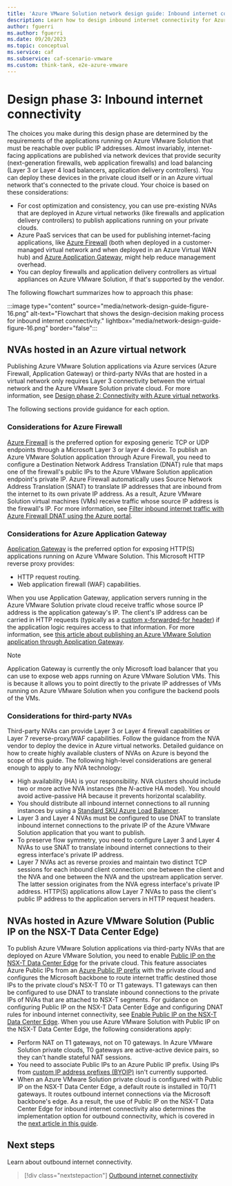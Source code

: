 ```yaml
---
title: 'Azure VMware Solution network design guide: Inbound internet connectivity'
description: Learn how to design inbound internet connectivity for Azure VMware Solution. This article is part of the Azure VMware Solution network design guide.
author: fguerri
ms.author: fguerri
ms.date: 09/20/2023
ms.topic: conceptual
ms.service: caf
ms.subservice: caf-scenario-vmware
ms.custom: think-tank, e2e-azure-vmware
---
```


# Design phase 3: Inbound internet connectivity

The choices you make during this design phase are determined by the requirements of the applications running on Azure VMware Solution that must be reachable over public IP addresses. Almost invariably, internet-facing applications are published via network devices that provide security (next-generation firewalls, web application firewalls) and load balancing (Layer 3 or Layer 4 load balancers, application delivery controllers). You can deploy these devices in the private cloud itself or in an Azure virtual network that's connected to the private cloud. Your choice is based on these considerations:

-  For cost optimization and consistency, you can use pre-existing NVAs that are deployed in Azure virtual networks (like firewalls and application delivery controllers) to publish applications running on your private clouds.
- Azure PaaS services that can be used for publishing internet-facing applications, like [Azure Firewall](/azure/firewall/tutorial-firewall-dnat) (both when deployed in a customer-managed virtual network and when deployed in an Azure Virtual WAN hub) and [Azure Application Gateway](/azure/application-gateway/overview), might help reduce management overhead.
- You can deploy firewalls and application delivery controllers as virtual appliances on Azure VMware Solution, if that's supported by the vendor.

The following flowchart summarizes how to approach this phase:

:::image type="content" source="media/network-design-guide-figure-16.png" alt-text="Flowchart that shows the design-decision making process for inbound internet connectivity." lightbox="media/network-design-guide-figure-16.png" border="false":::

## NVAs hosted in an Azure virtual network

Publishing Azure VMware Solution applications via Azure services (Azure Firewall, Application Gateway) or third-party NVAs that are hosted in a virtual network only requires Layer 3 connectivity between the virtual network and the Azure VMware Solution private cloud. For more information, see [Design phase 2: Connectivity with Azure virtual networks](virtual-network-connectivity.md).

The following sections provide guidance for each option.

### Considerations for Azure Firewall

[Azure Firewall](/azure/firewall/overview) is the preferred option for exposing generic TCP or UDP endpoints through a Microsoft Layer 3 or layer 4 device. To publish an Azure VMware Solution application through Azure Firewall, you need to configure a Destination Network Address Translation (DNAT) rule that maps one of the firewall's public IPs to the Azure VMware Solution application endpoint's private IP. Azure Firewall automatically uses Source Network Address Translation (SNAT) to translate IP addresses that are inbound from the internet to its own private IP address. As a result, Azure VMware Solution virtual machines (VMs) receive traffic whose source IP address is the firewall's IP. For more information, see [Filter inbound internet traffic with Azure Firewall DNAT using the Azure portal](/azure/firewall/tutorial-firewall-dnat).

### Considerations for Azure Application Gateway

[Application Gateway](/azure/application-gateway/overview-v2) is the preferred option for exposing HTTP(S) applications running on Azure VMware Solution. This Microsoft HTTP reverse proxy provides:

- HTTP request routing.
- Web application firewall (WAF) capabilities.

When you use Application Gateway, application servers running in the Azure VMware Solution private cloud receive traffic whose source IP address is the application gateway's IP. The client's IP address can be carried in HTTP requests (typically as a [custom x-forwarded-for header](/azure/application-gateway/how-application-gateway-works#modifications-to-the-request)) if the application logic requires access to that information. For more information, see [this article about publishing an Azure VMware Solution application through Application Gateway](/azure/application-gateway/quick-create-portal).

> [!NOTE]
> Application Gateway is currently the only Microsoft load balancer that you can use to expose web apps running on Azure VMware Solution VMs. This is because it allows you to point directly to the private IP addresses of VMs running on Azure VMware Solution when you configure the backend pools of the VMs. 

### Considerations for third-party NVAs

Third-party NVAs can provide Layer 3 or Layer 4 firewall capabilities or Layer 7 reverse-proxy/WAF capabilities. Follow the guidance from the NVA vendor to deploy the device in Azure virtual networks. Detailed guidance on how to create highly available clusters of NVAs on Azure is beyond the scope of this guide. The following high-level considerations are general enough to apply to any NVA technology:

- High availability (HA) is your responsibility. NVA clusters should include two or more active NVA instances (the *N*-active HA model). You should avoid active-passive HA because it prevents horizontal scalability.
- You should distribute all inbound internet connections to all running instances by using a [Standard SKU Azure Load Balancer](/azure/load-balancer/skus).  
- Layer 3 and Layer 4 NVAs must be configured to use DNAT to translate inbound internet connections to the private IP of the Azure VMware Solution application that you want to publish.
- To preserve flow symmetry, you need to configure Layer 3 and Layer 4 NVAs to use SNAT to translate inbound internet connections to their egress interface's private IP address.  
- Layer 7 NVAs act as reverse proxies and maintain two distinct TCP sessions for each inbound client connection: one between the client and the NVA and one between the NVA and the upstream application server. The latter session originates from the NVA egress interface's private IP address. HTTP(S) applications allow Layer 7 NVAs to pass the client's public IP address to the application servers in HTTP request headers.

## NVAs hosted in Azure VMware Solution (Public IP on the NSX-T Data Center Edge)

To publish Azure VMware Solution applications via third-party NVAs that are deployed on Azure VMware Solution, you need to enable [Public IP on the NSX-T Data Center Edge](/azure/azure-vmware/enable-public-ip-nsx-edge) for the private cloud. This feature associates Azure Public IPs from an [Azure Public IP prefix](/azure/virtual-network/ip-services/public-ip-address-prefix) with the private cloud and configures the Microsoft backbone to route internet traffic destined those IPs to the private cloud's NSX-T T0 or T1 gateways. T1 gateways can then be configured to use DNAT to translate inbound connections to the private IPs of NVAs that are attached to NSX-T segments. For guidance on configuring Public IP on the NSX-T Data Center Edge and configuring DNAT rules for inbound internet connectivity, see [Enable Public IP on the NSX-T Data Center Edge](/azure/azure-vmware/enable-public-ip-nsx-edge#inbound-internet-access-for-vms). When you use Azure VMware Solution with Public IP on the NSX-T Data Center Edge, the following considerations apply:

- Perform NAT on T1 gateways, not on T0 gateways. In Azure VMware Solution private clouds, T0 gateways are active-active device pairs, so they can't handle stateful NAT sessions. 
- You need to associate Public IPs to an Azure Public IP prefix. Using IPs from [custom IP address prefixes (BYOIP)](/azure/virtual-network/ip-services/custom-ip-address-prefix) isn't currently supported.
- When an Azure VMware Solution private cloud is configured with Public IP on the NSX-T Data Center Edge, a default route is installed in T0/T1 gateways. It routes outbound internet connections via the Microsoft backbone's edge. As a result, the use of Public IP on the NSX-T Data Center Edge for inbound internet connectivity also determines the implementation option for outbound connectivity, which is covered in the [next article in this guide](network-design-guide-internet-outbound-connectivity.md).

## Next steps 

Learn about outbound internet connectivity.

> [!div class="nextstepaction"]
> [Outbound internet connectivity](network-design-guide-internet-outbound-connectivity.md)
